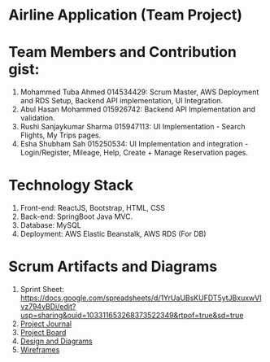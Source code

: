 # Airline Application (Team Project)
# Team Members and Contribution gist:
1. Mohammed Tuba Ahmed 014534429: Scrum Master, AWS Deployment and RDS Setup, Backend API implementation, UI Integration.
2. Abul Hasan Mohammed 015926742: Backend API Implementation and validation.
3. Rushi Sanjaykumar Sharma 015947113: UI Implementation - Search Flights, My Trips pages.
4. Esha Shubham Sah 015250534: UI Implementation and integration - Login/Register, Mileage, Help, Create + Manage Reservation pages.

# Technology Stack
1. Front-end: ReactJS, Bootstrap, HTML, CSS
2. Back-end: SpringBoot Java MVC.
3. Database: MySQL
4. Deployment: AWS Elastic Beanstalk, AWS RDS (For DB) 

# Scrum Artifacts and Diagrams
1. Sprint Sheet: https://docs.google.com/spreadsheets/d/1YrUaUBsKUFDT5ytJBxuxwVIvz794vBDi/edit?usp=sharing&ouid=103311653268373522349&rtpof=true&sd=true
2. [Project Journal](https://github.com/gopinathsjsu/team-project-the-a-four/blob/main/ProjectArifacts/ProjectJournal.md)
3. [Project Board](https://github.com/gopinathsjsu/team-project-the-a-four/projects/1)
4. [Design and Diagrams](https://github.com/gopinathsjsu/team-project-the-a-four/blob/main/ProjectArifacts/arch-and-design.md)
5. [Wireframes](https://github.com/gopinathsjsu/team-project-the-a-four/tree/main/ProjectArifacts/UI%20wireframes)
